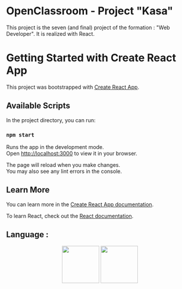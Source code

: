 # OpenClassroom - Project "Kasa"

This project is the seven (and final) project of the formation : "Web Developer".
It is realized with React.

# Getting Started with Create React App

This project was bootstrapped with [Create React App](https://github.com/facebook/create-react-app).

## Available Scripts

In the project directory, you can run:

### `npm start`

Runs the app in the development mode.\
Open [http://localhost:3000](http://localhost:3000) to view it in your browser.

The page will reload when you make changes.\
You may also see any lint errors in the console.

## Learn More

You can learn more in the [Create React App documentation](https://facebook.github.io/create-react-app/docs/getting-started).

To learn React, check out the [React documentation](https://reactjs.org/).


## Language :


<div align="center">
  <img align="center" width="100px" src="https://cdn-icons-png.flaticon.com/512/1126/1126012.png">
  <img align="center" width="100px" src="https://cdn-icons-png.flaticon.com/512/732/732190.png">
</div>
